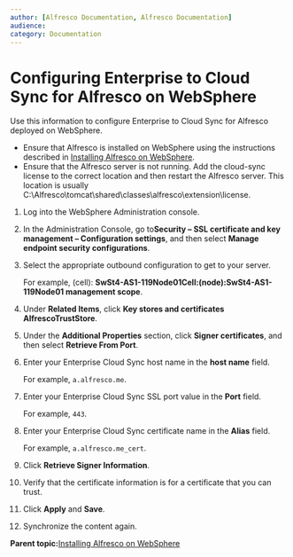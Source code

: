 ```yaml
---
author: [Alfresco Documentation, Alfresco Documentation]
audience: 
category: Documentation
---
```


# Configuring Enterprise to Cloud Sync for Alfresco on WebSphere

Use this information to configure Enterprise to Cloud Sync for Alfresco deployed on WebSphere.

-   Ensure that Alfresco is installed on WebSphere using the instructions described in [Installing Alfresco on WebSphere](alf-websphere-install.md).
-   Ensure that the Alfresco server is not running. Add the cloud-sync license to the correct location and then restart the Alfresco server. This location is usually C:\\Alfresco\\tomcat\\shared\\classes\\alfresco\\extension\\license.

1.  Log into the WebSphere Administration console.

2.  In the Administration Console, go to**Security – SSL certificate and key management – Configuration settings**, and then select **Manage endpoint security configurations**.

3.  Select the appropriate outbound configuration to get to your server.

    For example, \(cell\): **SwSt4-AS1-119Node01Cell:\(node\):SwSt4-AS1-119Node01 management scope**.

4.  Under **Related Items**, click **Key stores and certificates** **AlfrescoTrustStore**.

5.  Under the **Additional Properties** section, click **Signer certificates**, and then select **Retrieve From Port**.

6.  Enter your Enterprise Cloud Sync host name in the **host name** field.

    For example, `a.alfresco.me`.

7.  Enter your Enterprise Cloud Sync SSL port value in the **Port** field.

    For example, `443`.

8.  Enter your Enterprise Cloud Sync certificate name in the **Alias** field.

    For example, `a.alfresco.me_cert`.

9.  Click **Retrieve Signer Information**.

10. Verify that the certificate information is for a certificate that you can trust.

11. Click **Apply** and **Save**.

12. Synchronize the content again.


**Parent topic:**[Installing Alfresco on WebSphere](../tasks/alf-websphere-install.md)

